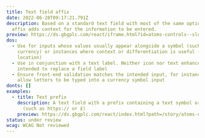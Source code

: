 ```yaml
---
title: Text field affix
date: 2022-06-28T09:17:21.791Z
description: Based on a standard text field with most of the same options, the
  affix adds context for the information to be entered.
preview: https://ds.gbgplc.com/react/iframe.html?id=atoms-controls--slug-text-elements
dos:
  - Use for inputs whose values usually appear alongside a symbol (such as
    currency) or instances where context or differentiation is useful (such as
    location)
  - Use in conjunction with a text label. Neither icon nor text enhancements are
    intended to replace a field label
  - Ensure front-end validation matches the intended input, for instance don't
    allow letters to be typed into a currency symbol input
donts: []
examples:
  - title: Text prefix
    description: A text field with a prefix containing a text symbol or short string
      (such as https:// or £)
    preview: https://ds.gbgplc.com/react/index.html?path=/story/atoms-controls--slug-text-elements&nav=0
status: under review
wcag: WCAG Not reviewed
---
```

